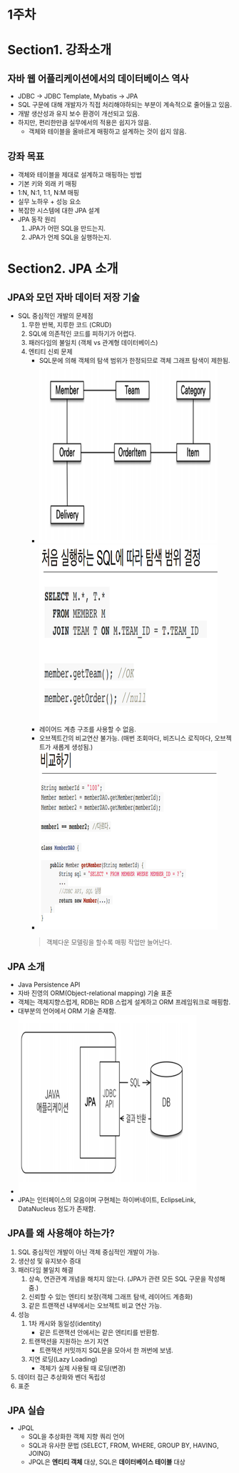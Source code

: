 # 1주차

Section1. 강좌소개
==================

자바 웹 어플리케이션에서의 데이터베이스 역사
------------------
- JDBC -> JDBC Template, Mybatis -> JPA  
- SQL 구문에 대해 개발자가 직접 처리해야하되는 부분이 계속적으로 줄어들고 있음.
- 개발 생산성과 유지 보수 환경이 개선되고 있음.
- 하지만, 편리한만큼 실무에서의 적용은 쉽지가 않음.
    - 객체와 테이블을 올바르게 매핑하고 설계하는 것이 쉽지 않음.
    

강좌 목표
------------------
- 객체와 테이블을 제대로 설계하고 매핑하는 방법
- 기본 키와 외래 키 매핑
- 1:N, N:1, 1:1, N:M 매핑
- 실무 노하우 + 성능 요소
- 복잡한 시스템에 대한 JPA 설계
- JPA 동작 원리
    1. JPA가 어떤 SQL을 만드는지.
    1. JPA가 언제 SQL을 실행하는지.


Section2. JPA 소개
==================

JPA와 모던 자바 데이터 저장 기술
------------------
- SQL 중심적인 개발의 문제점
    1. 무한 반복, 지루한 코드 (CRUD)
    1. SQL에 의존적인 코드를 피하기가 어렵다.
    1. 패러다임의 불일치 (객체 vs 관계형 데이터베이스)
    1. 엔티티 신뢰 문제
        - SQL문에 의해 객체의 탐색 범위가 한정되므로 객체 그래프 탐색이 제한됨.
        - <img alt="객체그래프탐색" src ="./img/객체그래프탐색.PNG" width ="400" height ="400"/>
          <img alt="탐색범위결정" src ="./img/탐색범위결정.PNG" width ="400" height ="400" />
        - 레이어드 계층 구조를 사용할 수 없음.
        - 오브젝트간의 비교연산 불가능. (매번 조회마다, 비즈니스 로직마다, 오브젝트가 새롭게 생성됨.)
        - <img alt="오브젝트비교" src ="./img/오브젝트비교.PNG" width ="400" height ="400"/>
        > 객체다운 모델링을 할수록 매핑 작업만 늘어난다.

JPA 소개
------------------
- Java Persistence API
- 자바 진영의 ORM(Object-relational mapping) 기술 표준
- 객체는 객체지향스럽게, RDB는 RDB 스럽게 설계하고 ORM 프레임워크로 매핑함.
- 대부분의 언어에서 ORM 기술 존재함.
- <img alt="JPA아키텍처" src ="./img/JPA아키텍처.PNG" width ="400" height ="400"/>
- JPA는 인터페이스의 모음이며 구현체는 하이버네이트, EclipseLink, DataNucleus 정도가 존재함.
    
JPA를 왜 사용해야 하는가?
------------------
1. SQL 중심적인 개발이 아닌 객체 중심적인 개발이 가능.
1. 생산성 및 유지보수 증대
1. 패러다임 불일치 해결
   1. 상속, 연관관계 개념을 해치지 않는다. (JPA가 관련 모든 SQL 구문을 작성해줌.)
   1. 신뢰할 수 있는 엔티티 보장(객체 그래프 탐색, 레이어드 계층화)
   1. 같은 트랜잭션 내부에서는 오브젝트 비교 연산 가능.
1. 성능
   1. 1차 캐시와 동일성(identity)
      - 같은 트랜잭션 안에서는 같은 엔티티를 반환함.
   1. 트랜잭션을 지원하는 쓰기 지연
      - 트랜잭션 커밋까지 SQL문을 모아서 한 꺼번에 보냄.
   1. 지연 로딩(Lazy Loading)
      - 객체가 실제 사용될 때 로딩(변경)
1. 데이터 접근 추상화와 벤더 독립성
1. 표준


JPA 실습
------------------
- JPQL
    - SQL을 추상화한 객체 지향 쿼리 언어
    - SQL과 유사한 문법 (SELECT, FROM, WHERE, GROUP BY, HAVING, JOING)
    - JPQL은 **엔티티 객체** 대상, SQL은 **데이터베이스 테이블** 대상
    
    